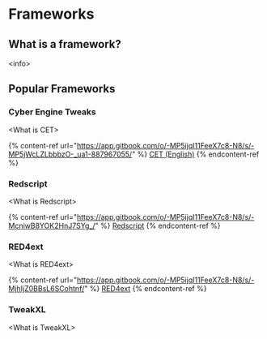# Frameworks

## What is a framework?

\<info>

## Popular Frameworks

### Cyber Engine Tweaks

\<What is CET>

{% content-ref url="https://app.gitbook.com/o/-MP5ijqI11FeeX7c8-N8/s/-MP5jWcLZLbbbzO-_ua1-887967055/" %}
[CET (English)](https://app.gitbook.com/o/-MP5ijqI11FeeX7c8-N8/s/-MP5jWcLZLbbbzO-\_ua1-887967055/)
{% endcontent-ref %}

### Redscript

\<What is Redscript>

{% content-ref url="https://app.gitbook.com/o/-MP5ijqI11FeeX7c8-N8/s/-McniwB8YOK2HnJ7SYg_/" %}
[Redscript](https://app.gitbook.com/o/-MP5ijqI11FeeX7c8-N8/s/-McniwB8YOK2HnJ7SYg\_/)
{% endcontent-ref %}

### RED4ext

\<What is RED4ext>

{% content-ref url="https://app.gitbook.com/o/-MP5ijqI11FeeX7c8-N8/s/-MjhIjZ0BBsL6SCohtnf/" %}
[RED4ext](https://app.gitbook.com/o/-MP5ijqI11FeeX7c8-N8/s/-MjhIjZ0BBsL6SCohtnf/)
{% endcontent-ref %}

### TweakXL

\<What is TweakXL>
